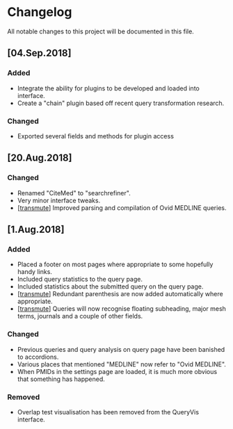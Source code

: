 # Changelog

All notable changes to this project will be documented in this file.

## [04.Sep.2018]

### Added

 + Integrate the ability for plugins to be developed and loaded into interface.
 + Create a "chain" plugin based off recent query transformation research.

### Changed

 + Exported several fields and methods for plugin access

## [20.Aug.2018]

### Changed

 + Renamed "CiteMed" to "searchrefiner".
 + Very minor interface tweaks.
 + [[transmute](https://github.com/hscells/transmute)] Improved parsing and compilation of Ovid MEDLINE queries.

## [1.Aug.2018]

### Added

 + Placed a footer on most pages where appropriate to some hopefully handy links.
 + Included query statistics to the query page. 
 + Included statistics about the submitted query on the query page. 
 + [[transmute](https://github.com/hscells/transmute)] Redundant parenthesis are now added automatically where appropriate.
 + [[transmute](https://github.com/hscells/transmute)] Queries will now recognise floating subheading, major mesh terms, journals and a couple of other fields.

### Changed

 + Previous queries and query analysis on query page have been banished to accordions.
 + Various places that mentioned "MEDLINE" now refer to "Ovid MEDLINE".
 + When PMIDs in the settings page are loaded, it is much more obvious that something has happened.

### Removed

 + Overlap test visualisation has been removed from the QueryVis interface.